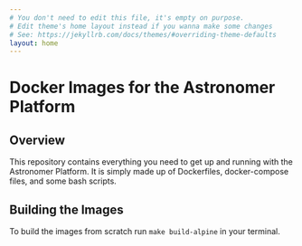 ```yaml
---
# You don't need to edit this file, it's empty on purpose.
# Edit theme's home layout instead if you wanna make some changes
# See: https://jekyllrb.com/docs/themes/#overriding-theme-defaults
layout: home
---
```

# Docker Images for the Astronomer Platform

## Overview
This repository contains everything you need to get up and running with the Astronomer Platform. It is simply made up of Dockerfiles, docker-compose files, and some bash scripts.

## Building the Images
To build the images from scratch run `make build-alpine` in your terminal.
